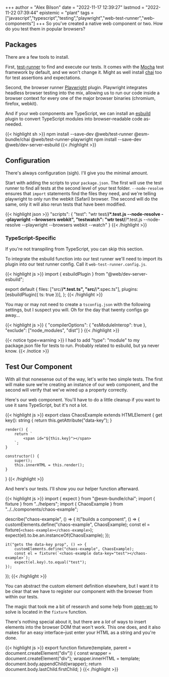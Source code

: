 +++
author = "Alex Bilson"
date = "2022-11-17 12:39:27"
lastmod = "2022-11-22 07:39:44"
epistemic = "plant"
tags = ["javascript","typescript","testing","playwright","web-test-runner","web-components"]
+++
So you've created a native web component or two. How do you test them in popular browsers?

## Packages

There are a few tools to install.

First, [test-runner](https://modern-web.dev/docs/test-runner/overview/) to find and execute our tests. It comes with the [Mocha](https://mochajs.org) test framework by default, and we won't change it. Might as well install [chai](https://www.chaijs.com) too for test assertions and expectations.

Second, the browser runner [Playwright](https://playwright.dev) plugin. Playwright integrates headless browser testing into the mix, allowing us to run our code inside a browser context for every one of the major browser binaries (chromium, firefox, webkit).

And if your web components are TypeScript, we can install an [esbuild](https://esbuild.github.io) plugin to convert TypeScript modules into browser-readable code as-needed.

{{< highlight sh >}}
npm install --save-dev @web/test-runner @esm-bundle/chai @web/test-runner-playwright
npm install --save-dev @web/dev-server-esbuild
{{< /highlight >}}

## Configuration

There's always configuration (sigh). I'll give you the minimal amount.

Start with adding the scripts to your `package.json`. The first will use the test runner to find all tests at the second level of your test folder. `--node-resolve` ensures that `import` statements find the files they need, and we're telling playwright to only run the webkit (Safari) browser. The second will do the same, only it will also rerun tests that have been modified.

{{< highlight json >}}
"scripts": {
	"test": "wtr test/**/*.test.js --node-resolve --playwright --browsers webkit",
	"testwatch": "wtr test/**/*.test.js --node-resolve --playwright --browsers webkit --watch"
}
{{< /highlight >}}


### TypeScript-Specific

If you're not transpiling from TypeScript, you can skip this section.

To integrate the esbuild function into our test runner we'll need to import its plugin into our test runner config. Call it `web-test-runner.config.js`.

{{< highlight js >}}
import { esbuildPlugin } from "@web/dev-server-esbuild";

export default {
	files: ["src/**/*.test.ts", "src/**/*.spec.ts"],
	plugins: [esbuildPlugin({ ts: true })],
};
{{< /highlight >}}

You may or may not need to create a `tsconfig.json` with the following settings, but I suspect you will. Oh for the day that twenty configs go away...

{{< highlight js >}}
{
	"compilerOptions": {
		"esModuleInterop": true
	},
	"exclude": ["node_modules", "dist"]
}
{{< /highlight >}}

{{< notice type=warning >}}
I had to add "type": "module" to my package.json file for tests to run. Probably related to esbuild, but ya never know.
{{< /notice >}}

## Test Our Component

With all that nonesense out of the way, let's write two simple tests. The first will make sure we're creating an instance of our web component, and the second will verify that we've wired up a property correctly.

Here's our web component. You'll have to do a little cleanup if you want to use it sans TypeScript, but it's not a lot.

{{< highlight js >}}
export class ChaosExample extends HTMLElement {
	get key(): string {
		return this.getAttribute("data-key");
	}

	render() {
		return `
			<span id="${this.key}"></span>
		`;
	}

	constructor() {
		super();
		this.innerHTML = this.render();
	}
}
{{< /highlight >}}

And here's our tests. I'll show you our helper function afterward.

{{< highlight js >}}
import { expect } from "@esm-bundle/chai";
import { fixture } from "../helpers";
import { ChaosExample } from "../../components/chaos-example";

describe("chaos-example", () => {
	it("builds a component", () => {
		customElements.define("chaos-example", ChaosExample);
		const el = fixture(`<chaos-example></chaos-example>`);
		expect(el).to.be.an.instanceOf(ChaosExample);
	});

	it("gets the data-key prop", () => {
		customElements.define("chaos-example", ChaosExample);
		const el = fixture(`<chaos-example data-key="test"></chaos-example>`);
		expect(el.key).to.equal("test");
	});
});
{{< /highlight >}}

You can abstract the custom element definition elsewhere, but I want it to be clear that we have to register our component with the browser from within our tests.

The magic that took me a bit of research and some help from [open-wc](https://github.com/open-wc/open-wc/blob/71ca5878900cdead78551d3c38b355d97dba9935/packages/testing-helpers/src/stringFixture.js) to solve is located in the `fixture` function.

There's nothing special about it, but there are a _lot_ of ways to insert elements into the browser DOM that won't work. This one does, and it also makes for an easy interface–just enter your HTML as a string and you're done.

{{< highlight js >}}
export function fixture(template, parent = document.createElement("div")) {
	const wrapper = document.createElement("div");
	wrapper.innerHTML = template;
	document.body.appendChild(wrapper);
	return document.body.lastChild.firstChild;
}
{{< /highlight >}}
